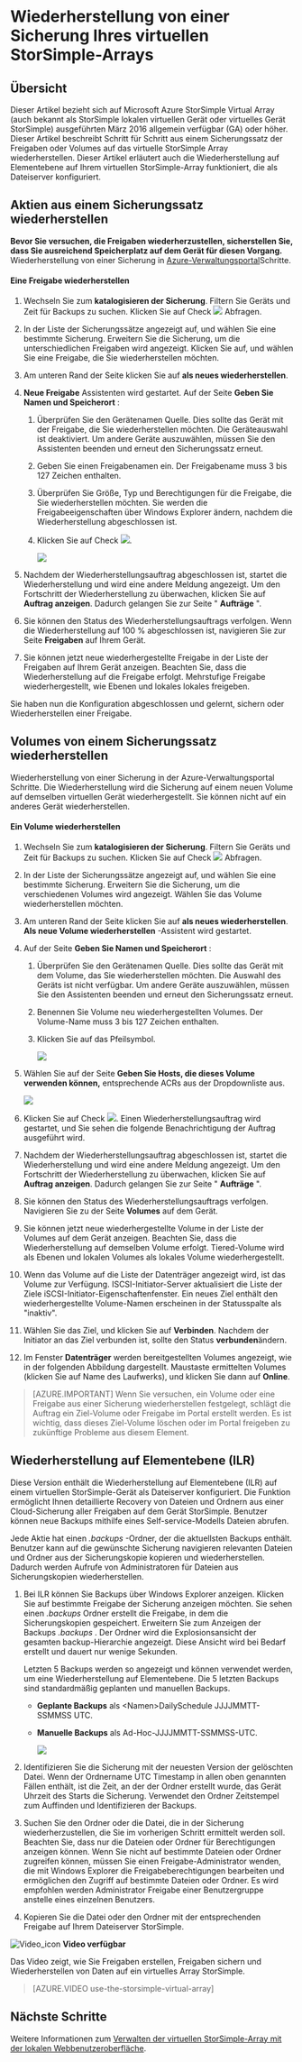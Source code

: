 <properties
   pageTitle="Wiederherstellung von einer Sicherung Ihres virtuellen StorSimple-Arrays"
   description="Weitere Informationen zum Wiederherstellen einer Sicherung des Arrays virtuellen StorSimple."
   services="storsimple"
   documentationCenter="NA"
   authors="alkohli"
   manager="carmonm"
   editor=""/>

<tags
   ms.service="storsimple"
   ms.devlang="NA"
   ms.topic="article"
   ms.tgt_pltfrm="NA"
   ms.workload="NA"
   ms.date="06/07/2016"
   ms.author="alkohli"/>

# <a name="restore-from-a-backup-of-your-storsimple-virtual-array"></a>Wiederherstellung von einer Sicherung Ihres virtuellen StorSimple-Arrays

## <a name="overview"></a>Übersicht 

Dieser Artikel bezieht sich auf Microsoft Azure StorSimple Virtual Array (auch bekannt als StorSimple lokalen virtuellen Gerät oder virtuelles Gerät StorSimple) ausgeführten März 2016 allgemein verfügbar (GA) oder höher. Dieser Artikel beschreibt Schritt für Schritt aus einem Sicherungssatz der Freigaben oder Volumes auf das virtuelle StorSimple Array wiederherstellen. Dieser Artikel erläutert auch die Wiederherstellung auf Elementebene auf Ihrem virtuellen StorSimple-Array funktioniert, die als Dateiserver konfiguriert.


## <a name="restore-shares-from-a-backup-set"></a>Aktien aus einem Sicherungssatz wiederherstellen


**Bevor Sie versuchen, die Freigaben wiederherzustellen, sicherstellen Sie, dass Sie ausreichend Speicherplatz auf dem Gerät für diesen Vorgang.** Wiederherstellung von einer Sicherung in [Azure-Verwaltungsportal](https://manage.windowsazure.com/)Schritte.

#### <a name="to-restore-a-share"></a>Eine Freigabe wiederherstellen

1.  Wechseln Sie zum **katalogisieren der Sicherung**. Filtern Sie Geräts und Zeit für Backups zu suchen. Klicken Sie auf Check ![](./media/storsimple-ova-restore/image1.png) Abfragen.


1.  In der Liste der Sicherungssätze angezeigt auf, und wählen Sie eine bestimmte Sicherung. Erweitern Sie die Sicherung, um die unterschiedlichen Freigaben wird angezeigt. Klicken Sie auf, und wählen Sie eine Freigabe, die Sie wiederherstellen möchten.

2.  Am unteren Rand der Seite klicken Sie auf **als neues wiederherstellen**.

3.  **Neue Freigabe** Assistenten wird gestartet. Auf der Seite **Geben Sie Namen und Speicherort** :


    1.  Überprüfen Sie den Gerätenamen Quelle. Dies sollte das Gerät mit der Freigabe, die Sie wiederherstellen möchten. Die Geräteauswahl ist deaktiviert. Um andere Geräte auszuwählen, müssen Sie den Assistenten beenden und erneut den Sicherungssatz erneut.

    2.  Geben Sie einen Freigabenamen ein. Der Freigabename muss 3 bis 127 Zeichen enthalten.

    3.  Überprüfen Sie Größe, Typ und Berechtigungen für die Freigabe, die Sie wiederherstellen möchten. Sie werden die Freigabeeigenschaften über Windows Explorer ändern, nachdem die Wiederherstellung abgeschlossen ist.

    4.  Klicken Sie auf Check ![](./media/storsimple-ova-restore/image1.png).

        ![](./media/storsimple-ova-restore/image9.png)

1.  Nachdem der Wiederherstellungsauftrag abgeschlossen ist, startet die Wiederherstellung und wird eine andere Meldung angezeigt. Um den Fortschritt der Wiederherstellung zu überwachen, klicken Sie auf **Auftrag anzeigen**. Dadurch gelangen Sie zur Seite " **Aufträge** ".

2.  Sie können den Status des Wiederherstellungsauftrags verfolgen. Wenn die Wiederherstellung auf 100 % abgeschlossen ist, navigieren Sie zur Seite **Freigaben** auf Ihrem Gerät.

3.  Sie können jetzt neue wiederhergestellte Freigabe in der Liste der Freigaben auf Ihrem Gerät anzeigen. Beachten Sie, dass die Wiederherstellung auf die Freigabe erfolgt. Mehrstufige Freigabe wiederhergestellt, wie Ebenen und lokales lokales freigeben.

Sie haben nun die Konfiguration abgeschlossen und gelernt, sichern oder Wiederherstellen einer Freigabe. 


## <a name="restore-volumes-from-a-backup-set"></a>Volumes von einem Sicherungssatz wiederherstellen


Wiederherstellung von einer Sicherung in der Azure-Verwaltungsportal Schritte. Die Wiederherstellung wird die Sicherung auf einem neuen Volume auf demselben virtuellen Gerät wiederhergestellt. Sie können nicht auf ein anderes Gerät wiederherstellen.

#### <a name="to-restore-a-volume"></a>Ein Volume wiederherstellen

1.  Wechseln Sie zum **katalogisieren der Sicherung**. Filtern Sie Geräts und Zeit für Backups zu suchen. Klicken Sie auf Check ![](./media/storsimple-ova-restore/image1.png) Abfragen.

2.  In der Liste der Sicherungssätze angezeigt auf, und wählen Sie eine bestimmte Sicherung. Erweitern Sie die Sicherung, um die verschiedenen Volumes wird angezeigt. Wählen Sie das Volume wiederherstellen möchten. 

5.  Am unteren Rand der Seite klicken Sie auf **als neues wiederherstellen**. **Als neue Volume wiederherstellen** -Assistent wird gestartet.

1.  Auf der Seite **Geben Sie Namen und Speicherort** :


    1.  Überprüfen Sie den Gerätenamen Quelle. Dies sollte das Gerät mit dem Volume, das Sie wiederherstellen möchten. Die Auswahl des Geräts ist nicht verfügbar. Um andere Geräte auszuwählen, müssen Sie den Assistenten beenden und erneut den Sicherungssatz erneut.

    2.  Benennen Sie Volume neu wiederhergestellten Volumes. Der Volume-Name muss 3 bis 127 Zeichen enthalten.

    3.  Klicken Sie auf das Pfeilsymbol.

        ![](./media/storsimple-ova-restore/image12.png)

1.  Wählen Sie auf der Seite **Geben Sie Hosts, die dieses Volume verwenden können,** entsprechende ACRs aus der Dropdownliste aus.

    ![](./media/storsimple-ova-restore/image13.png)

1.  Klicken Sie auf Check ![](./media/storsimple-ova-restore/image1.png). Einen Wiederherstellungsauftrag wird gestartet, und Sie sehen die folgende Benachrichtigung der Auftrag ausgeführt wird.

2.  Nachdem der Wiederherstellungsauftrag abgeschlossen ist, startet die Wiederherstellung und wird eine andere Meldung angezeigt. Um den Fortschritt der Wiederherstellung zu überwachen, klicken Sie auf **Auftrag anzeigen**. Dadurch gelangen Sie zur Seite " **Aufträge** ".

3.  Sie können den Status des Wiederherstellungsauftrags verfolgen. Navigieren Sie zu der Seite **Volumes** auf dem Gerät.

4.  Sie können jetzt neue wiederhergestellte Volume in der Liste der Volumes auf dem Gerät anzeigen. Beachten Sie, dass die Wiederherstellung auf demselben Volume erfolgt. Tiered-Volume wird als Ebenen und lokalen Volumes als lokales Volume wiederhergestellt.

5.  Wenn das Volume auf die Liste der Datenträger angezeigt wird, ist das Volume zur Verfügung.  ISCSI-Initiator-Server aktualisiert die Liste der Ziele iSCSI-Initiator-Eigenschaftenfenster.  Ein neues Ziel enthält den wiederhergestellte Volume-Namen erscheinen in der Statusspalte als "inaktiv".

6.  Wählen Sie das Ziel, und klicken Sie auf **Verbinden**.   Nachdem der Initiator an das Ziel verbunden ist, sollte den Status **verbunden**ändern. 

7.  Im Fenster **Datenträger** werden bereitgestellten Volumes angezeigt, wie in der folgenden Abbildung dargestellt. Maustaste ermittelten Volumes (klicken Sie auf Name des Laufwerks), und klicken Sie dann auf **Online**.

> [AZURE.IMPORTANT] Wenn Sie versuchen, ein Volume oder eine Freigabe aus einer Sicherung wiederherstellen festgelegt, schlägt die Auftrag ein Ziel-Volume oder Freigabe im Portal erstellt werden. Es ist wichtig, dass dieses Ziel-Volume löschen oder im Portal freigeben zu zukünftige Probleme aus diesem Element.

## <a name="item-level-recovery-ilr"></a>Wiederherstellung auf Elementebene (ILR)

Diese Version enthält die Wiederherstellung auf Elementebene (ILR) auf einem virtuellen StorSimple-Gerät als Dateiserver konfiguriert. Die Funktion ermöglicht Ihnen detaillierte Recovery von Dateien und Ordnern aus einer Cloud-Sicherung aller Freigaben auf dem Gerät StorSimple. Benutzer können neue Backups mithilfe eines Self-service-Modells Dateien abrufen.

Jede Aktie hat einen *.backups* -Ordner, der die aktuellsten Backups enthält. Benutzer kann auf die gewünschte Sicherung navigieren relevanten Dateien und Ordner aus der Sicherungskopie kopieren und wiederherstellen. Dadurch werden Aufrufe von Administratoren für Dateien aus Sicherungskopien wiederherstellen.

1.  Bei ILR können Sie Backups über Windows Explorer anzeigen. Klicken Sie auf bestimmte Freigabe der Sicherung anzeigen möchten. Sie sehen einen *.backups* Ordner erstellt die Freigabe, in dem die Sicherungskopien gespeichert. Erweitern Sie zum Anzeigen der Backups *.backups* . Der Ordner wird die Explosionsansicht der gesamten backup-Hierarchie angezeigt. Diese Ansicht wird bei Bedarf erstellt und dauert nur wenige Sekunden.

    Letzten 5 Backups werden so angezeigt und können verwendet werden, um eine Wiederherstellung auf Elementebene. Die 5 letzten Backups sind standardmäßig geplanten und manuellen Backups.

    
    -   **Geplante Backups** als &lt;Namen&gt;DailySchedule JJJJMMTT-SSMMSS UTC.

    -   **Manuelle Backups** als Ad-Hoc-JJJJMMTT-SSMMSS-UTC.
    
        ![](./media/storsimple-ova-restore/image14.png)

1.  Identifizieren Sie die Sicherung mit der neuesten Version der gelöschten Datei. Wenn der Ordnername UTC Timestamp in allen oben genannten Fällen enthält, ist die Zeit, an der der Ordner erstellt wurde, das Gerät Uhrzeit des Starts die Sicherung. Verwendet den Ordner Zeitstempel zum Auffinden und Identifizieren der Backups.

2.  Suchen Sie den Ordner oder die Datei, die in der Sicherung wiederherzustellen, die Sie im vorherigen Schritt ermittelt werden soll. Beachten Sie, dass nur die Dateien oder Ordner für Berechtigungen anzeigen können. Wenn Sie nicht auf bestimmte Dateien oder Ordner zugreifen können, müssen Sie einen Freigabe-Administrator wenden, die mit Windows Explorer die Freigabeberechtigungen bearbeiten und ermöglichen den Zugriff auf bestimmte Dateien oder Ordner. Es wird empfohlen werden Administrator Freigabe einer Benutzergruppe anstelle eines einzelnen Benutzers.

3.  Kopieren Sie die Datei oder den Ordner mit der entsprechenden Freigabe auf Ihrem Dateiserver StorSimple.

![Video_icon](./media/storsimple-ova-restore/video_icon.png) **Video verfügbar**

Das Video zeigt, wie Sie Freigaben erstellen, Freigaben sichern und Wiederherstellen von Daten auf ein virtuelles Array StorSimple.

> [AZURE.VIDEO use-the-storsimple-virtual-array]

## <a name="next-steps"></a>Nächste Schritte

Weitere Informationen zum [Verwalten der virtuellen StorSimple-Array mit der lokalen Webbenutzeroberfläche](storsimple-ova-web-ui-admin.md).
